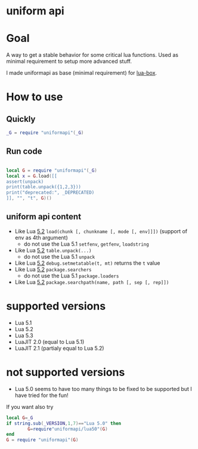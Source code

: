 # uniform api

# Goal

A way to get a stable behavior for some critical lua functions.
Used as minimal requirement to setup more advanced stuff.

I made uniformapi as base (minimal requirement) for [lua-box](https://github.com/tst2005/lua-box).

# How to use

## Quickly

```lua
_G = require "uniformapi"(_G)
```

## Run code

```lua

local G = require "uniformapi"(_G)
local x = G.load([[
assert(unpack)
print(table.unpack({1,2,3}))
print("deprecated:", _DEPRECATED)
]], "", "t", G)()

```

## uniform api content

* Like Lua [5.2](https://tst2005.github.io/manual/lua/5.2/manual.html#pdf-load) `load(chunk [, chunkname [, mode [, env]]])` (support of env as 4th argument)
  * do not use the Lua 5.1 `setfenv`, `getfenv`, `loadstring`
* Like Lua [5.2](https://tst2005.github.io/manual/lua/5.2/manual.html#pdf-table.unpack) `table.unpack(...)`
  * do not use the Lua 5.1 `unpack`
* Like Lua [5.2](https://tst2005.github.io/manual/lua/5.2/manual.html#pdf-debug.setmetatable) `debug.setmetatable(t, mt)` returns the `t` value
* Like Lua [5.2](https://tst2005.github.io/manual/lua/5.2/manual.html#pdf-package.searchers) `package.searchers`
  * do not use the Lua 5.1 `package.loaders`
* Like Lua [5.2](https://tst2005.github.io/manual/lua/5.2/manual.html#pdf-package.searcherpath) `package.searchpath(name, path [, sep [, rep]])`

# supported versions

* Lua 5.1
* Lua 5.2
* Lua 5.3
* LuaJIT 2.0 (equal to Lua 5.1)
* LuaJIT 2.1 (partialy equal to Lua 5.2)

# not supported versions

* Lua 5.0 seems to have too many things to be fixed to be supported but I have tried for the fun!

If you want also try

```lua
local G=_G
if string.sub(_VERSION,1,7)=="Lua 5.0" then
        G=require"uniformapi/lua50"(G)
end
G = require "uniformapi"(G)
```

